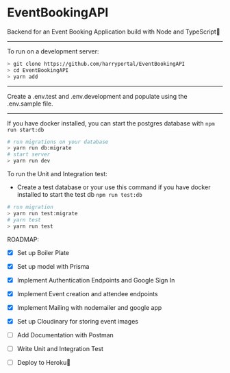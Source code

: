 # EventBookingAPI
Backend for an Event Booking Application build with Node and TypeScript:rocket:

***
To run on a development server: 

```sh
> git clone https://github.com/harryportal/EventBookingAPI
> cd EventBookingAPI
> yarn add
```

***
Create a .env.test and .env.development and populate using the .env.sample file.
***
If you have docker installed, you can start the postgres database with ```npm run start:db```

```sh
# run migrations on your database
> yarn run db:migrate
# start server
> yarn run dev
```

To run the Unit and Integration test:
- Create a test database or your use this command if you have docker installed to start the test db ```npm run test:db```
```sh
# run migration
> yarn run test:migrate
# yarn test
> yarn run test
```

ROADMAP:
- [x] Set up Boiler Plate
- [x] Set up model with Prisma
- [x] Implement Authentication Endpoints and Google Sign In
- [x] Implement Event creation and attendee endpoints
- [x] Implement Mailing with nodemailer and google app
- [x] Set up Cloudinary for storing event images 
- [ ] Add Documentation with Postman
- [ ] Write Unit and Integration Test
- [ ] Deploy to Heroku:rocket: 


